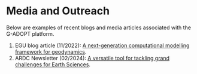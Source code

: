# Media and Outreach

Below are examples of recent blogs and media articles associated with the G-ADOPT platform.

1. EGU blog article (11/2022): [A next-generation computational modelling framework for geodynamics](https://blogs.egu.eu/divisions/gd/2022/11/21/g-adopt-a-next-generation-computational-modelling-framework-for-geodynamics).
2. ARDC Newsletter (02/2024): [A versatile tool for tackling grand challenges for Earth Sciences](https://ardc.edu.au/article/versatile-modelling-tool-to-help-tackle-grand-challenges-for-earth/).
